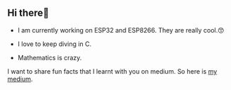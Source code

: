## Hi there👋

- I am currently working on ESP32 and ESP8266. They are really cool.😙

- I love to keep diving in C.

- Mathematics is crazy.

I want to share fun facts that I learnt with you on medium. So here is [my medium](https://medium.com/@SiavashSkynet/possibility-of-changing-constant-in-c-da3a4629243a).


